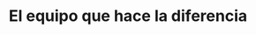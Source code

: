 ---
title: "El equipo que hace la diferencia"
subtitle: ""
# meta description
description: "This is meta description"
draft: false
layout: "about"


# about
about:
  title: "Somos Nexo Apex. Una compañía que crea productos digitales y experiencias para humanos."
  content: "Estamos especializados en desarrollar productos digitales vanguardistas, bots, infraestructura digital, aplicaciones híbridas y páginas web. Y hacemos esto para llevar a nuestros clientes a través de cada fase con nosotros."
  image: "images/about.jpg"


# founders_quote
#founders_quote:
  #name: "Charles Dickens"
  #subtitle: "The Founder, Bigspring LLC"
  #image: "images/avatar/02.jpg"
  #content: "We’re changing how product managers, developers, and data scientists plan, track, and govern analytics across organizations. Before Avo, teams were forced to choose between product delivery speed and reliable insights."


# who_we_are
# who_we_are:
#   title: "Who we are?"
#   content: "We started in 2018 because we believe we can change the way organizations use data to make better decisions for their customers. We’ve been blown away by the impact BI has had on data quality and developer productivity for our customers. 
  
  
#   From startups to consumer it’s been incredible to see our product fundamentally change the way PMs, devs and data scientists collaborate to track and govern their analytics."


# our_mission
our_mission:
  title: "Experiencia"
  content: "<ul style='list-style: none;'>
            <li>Productos digitales</li>
            <li>Soluciones de arquitectura</li>
            <li>Desarrollo</li>
            <li>Cloud</li>
            <li>Bots</li>
            <li>Infraestructura digital</li>
            <li>Soluciones híbridas</li>
            <li>E-commerce</li>
            <li>Web</li>
            <li>Rendimiento</li>
            <li>Aplicaciones diseñadas a medida</li>
            </ul>"


  # "Companies have never had to understand their customers better or faster. Consumers choose the product with the best experience and companies can’t afford to stall product decisions while waiting days or weeks for answers from a centralized BI team.
  
  # The industry gold standard has become to decentralize business intelligence, so that every team is autonomous in making data-driven decisions quickly."
# clients_logo_slider
clients_logo_slider:
  enable : true
  title: "Las empresas que confían en nuestro juicio"
  logos:
  - "images/brands/lactapp-logo.png"
  - "images/brands/tas-logo.png"
  - "images/brands/1to1video-logo.png"
  - "images/brands/vertex-logo.png"
  - "images/brands/cognizant-logo.png"
#   - "images/brands/06-colored.png"
#   - "images/brands/03-colored.png"
#   - "images/brands/01-colored.png"
#   - "images/brands/02-colored.png"
#   - "images/brands/04-colored.png"
#   - "images/brands/05-colored.png"
#   - "images/brands/06-colored.png"

# # fun facts
# fun_facts:
#   enable: true
#   title: "Fun facts about us"
#   fact_item:
#   - icon: "fas fa-fighter-jet"
#     counter: "80"
#     counter_suffix: "%"
#     content: "Spend 80% less time <br> on admin"

#   - icon: "far fa-dot-circle"
#     counter: "40"
#     counter_suffix: "x"
#     content: "Attract 40x more <br> the candidate"

#   - icon: "fas fa-dice"
#     counter: "83"
#     counter_suffix: "%"
#     content: "Reduce recruitment <br> agency spend"

#   - icon: "fas fa-dice-d6"
#     counter: "40"
#     counter_suffix: "%"
#     content: "Make hires 40% <br> faster"


# features_box
# features_box:
#   enable: true
#   features_box_item:
#   - icon: "fas fa-file-signature"
#     title: "We care about <br> our customers"
#     content: "Curabitur aliquet quam id dui posuere blandit. Donec sollicitudin molestie malesuada praesent."

#   - icon: "fas fa-hands-helping"
#     title: "Your design partner now <br> and in the future"
#     content: "Curabitur aliquet quam id dui posuere blandit. Donec sollicitudin molestie malesuada praesent."
    
#   - icon: "fas fa-headset"
#     title: "Around the clock <br> support from day one"
#     content: "Curabitur aliquet quam id dui posuere blandit. Donec sollicitudin molestie malesuada praesent."


# office_culture
# office_culture:
#   enable: true
#   title: "Our Office Culture"
#   content: "Create a best strategic tool, share it with your team and ensure it’s on track with intuitive dashboards."
#   images:
#   - image: "images/office-culture/03.jpg"
#     column: "3" # column will be [ 6 or 3 ]
#   - image: "images/office-culture/01.jpg"
#     column: "6" # column will be [ 6 or 3 ]
#   - image: "images/office-culture/02.jpg"
#     column: "3" # column will be [ 6 or 3 ]
#   - image: "images/office-culture/07.jpg"
#     column: "6" # column will be [ 6 or 3 ]
#   - image: "images/office-culture/06.jpg"
#     column: "3" # column will be [ 6 or 3 ]
#   - image: "images/office-culture/05.jpg"
#     column: "6" # column will be [ 6 or 3 ]

  # join_our_team: 
  #   title : "Want to Join our Team?"
  #   content : "Lorem ipsum dolor sit amet, consectetur adipiscing elit. Consequat eget amtempus eu at consecttur."
  #   button:
  #     enable : true
  #     label : "View open Positions"
  #     link : "career/"

      
# team_members
team_members:
- name: "David Pelayo"
  designation: "Director"
  image: "images/team/david.webp"
  social_profile:
  - name: "Linkedin"
    icon: "fab fa-linkedin"
    link: "#!"

- name: "Cong Bach Hung"
  designation: "Senior Backend Engineer"
  image: "images/team/bach.webp"
  social_profile:
  - name: "Linkedin"
    icon: "fab fa-linkedin"
    link: "#!"

- name: "Juan Luis Montero"
  designation: "Senior Consultant"
  image: "images/team/juanlu.webp"
  social_profile:
  - name: "Linkedin"
    icon: "fab fa-linkedin"
    link: "#!"

- name: "Khoa Pham"
  designation: "Senior DevOps"
  image: "images/team/khoa.jpeg"
  social_profile:
  - name: "Linkedin"
    icon: "fab fa-linkedin"
    link: "#!"

- name: "Yann Torres"
  designation: "Senior Consultant"
  image: "images/team/yann.jpeg"
  social_profile:
  - name: "Linkedin"
    icon: "fab fa-linkedin"
    link: "#!"

- name: "Tu Nguyen"
  designation: "Senior Backend Engineer"
  image: "images/team/tu.jpeg"
  social_profile:
  - name: "Linkedin"
    icon: "fab fa-linkedin"
    link: "#!"

- name: "Francisco Rey"
  designation: "Senior Backend Architect"
  image: "images/team/fran.jpeg"
  social_profile:
  - name: "Linkedin"
    icon: "fab fa-linkedin"
    link: "#!"

---